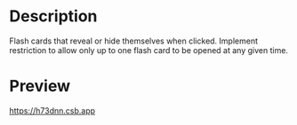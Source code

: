 # Description

Flash cards that reveal or hide themselves when clicked. Implement restriction to allow only up to one flash card to be opened at any given time.

# Preview

https://h73dnn.csb.app
